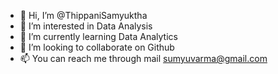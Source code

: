 - 👋 Hi, I’m @ThippaniSamyuktha
- 👀 I’m interested in Data Analysis
- 🌱 I’m currently learning Data Analytics
- 💞️ I’m looking to collaborate on Github
- 📫 You can reach me through mail sumyuvarma@gmail.com

<!---
ThippaniSamyuktha/ThippaniSamyuktha is a ✨ special ✨ repository because its `README.md` (this file) appears on your GitHub profile.
You can click the Preview link to take a look at your changes.
--->
